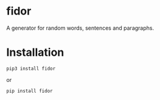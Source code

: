 # fidor
A generator for random words, sentences and paragraphs.

# Installation
```
pip3 install fidor
```
or
```
pip install fidor
```